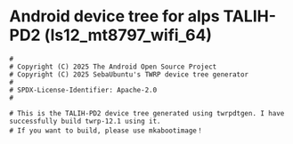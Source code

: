 # Android device tree for alps TALIH-PD2 (ls12_mt8797_wifi_64)

```
#
# Copyright (C) 2025 The Android Open Source Project
# Copyright (C) 2025 SebaUbuntu's TWRP device tree generator
#
# SPDX-License-Identifier: Apache-2.0
#
```

```
# This is the TALIH-PD2 device tree generated using twrpdtgen. I have successfully build twrp-12.1 using it.
# If you want to build, please use mkabootimage！
```
